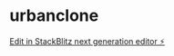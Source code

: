 # urbanclone

[Edit in StackBlitz next generation editor ⚡️](https://stackblitz.com/~/github.com/Madhan-Mohan-Reddy-Avula/urbanclone)